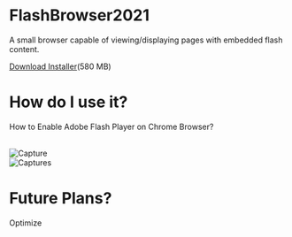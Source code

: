 # FlashBrowser2021
A small browser capable of viewing/displaying pages with embedded flash content.
 
[Download Installer](https://github.com/radubirsan/FlashBrowser2/releases/tag/flashbrowser)(580 MB) 

# How do I use it?
How to Enable Adobe Flash Player on Chrome Browser?

<br/>![Capture](https://wethegeek.com/wp-content/uploads/2021/07/Adobe-Flash-Player.png)
<br/>![Captures](https://images-na.ssl-images-amazon.com/images/I/A1p%2BBYQK5BL.png)



# Future Plans?
Optimize
